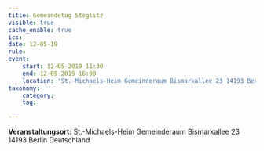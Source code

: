 ```yaml
---
title: Gemeindetag Steglitz
visible: true
cache_enable: true
ics: 
date: 12-05-19
rule: 
event:
	start: 12-05-2019 11:30
	end: 12-05-2019 16:00
	location: 'St.-Michaels-Heim Gemeinderaum Bismarkallee 23 14193 Berlin Deutschland'
taxonomy:
	category: 
	tag: 

---
```




**Veranstaltungsort:** St.-Michaels-Heim
Gemeinderaum
Bismarkallee 23
14193 Berlin
Deutschland


